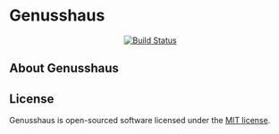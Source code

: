 

# Genusshaus

<p align="center">
<a href="https://travis-ci.org/laravel/framework"><img src="https://travis-ci.org/smart6ate/do.genusshaus.svg?branch=master" alt="Build Status"></a>
</p>

## About Genusshaus


## License

Genusshaus is open-sourced software licensed under the [MIT license](https://opensource.org/licenses/MIT).

